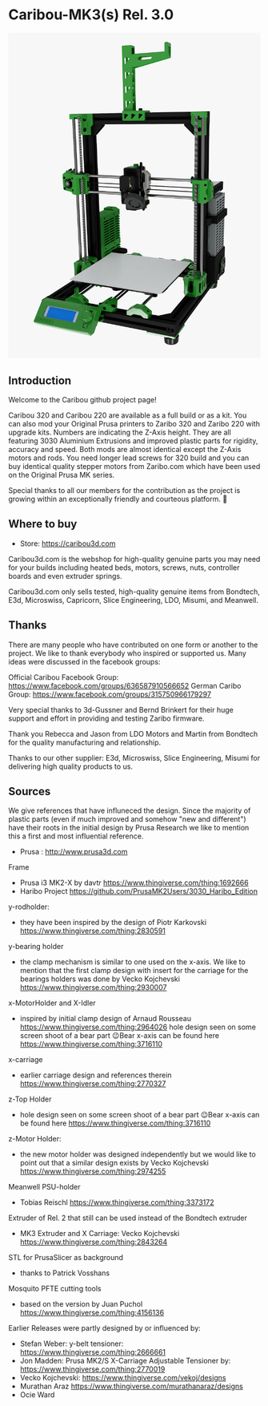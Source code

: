 # Caribou-MK3(s) Rel. 3.0

![Caribou-MK3 Rel. 3.0](img/mk3full-web.png)


## Introduction

Welcome to the Caribou github project page!

Caribou 320 and Caribou 220 are available as a full build or as a kit. You can also mod your Original Prusa printers to Zaribo 320 and Zaribo 220 with upgrade kits. Numbers are indicating the Z-Axis height. They are all featuring 3030 Aluminium Extrusions and improved plastic parts for rigidity, accuracy and speed. Both mods are almost identical except the Z-Axis motors and rods. You need longer lead screws for 320 build and you can buy identical quality stepper motors from Zaribo.com which have been used on the Original Prusa MK series.


Special thanks to all our members for the contribution as the project is growing within an exceptionally friendly and courteous platform. 🙏


## Where to buy

* Store: https://caribou3d.com

Caribou3d.com is the webshop for high-quality genuine parts you may need for your builds including heated beds, motors, screws, nuts, controller boards and even extruder springs.

Caribou3d.com only sells tested, high-quality genuine items from Bondtech, E3d, Microswiss, Capricorn, Slice Engineering, LDO, Misumi, and Meanwell. 

## Thanks

There are many people who have contributed on one form or another to the project. We like to thank everybody who inspired or supported us. Many ideas were discussed in the facebook groups:

Official Caribou Facebook Group: https://www.facebook.com/groups/636587910566652
German Caribo Group: https://www.facebook.com/groups/315750966179297

Very special thanks to 3d-Gussner and Bernd Brinkert for their huge support and effort in providing and testing Zaribo firmware.

Thank you Rebecca and Jason from LDO Motors and Martin from Bondtech for the quality manufacturing and relationship.

Thanks to our other supplier: E3d, Microswiss, Slice Engineering, Misumi for delivering high quality products to us.

## Sources

We give references that have influneced the design. Since the majority of plastic parts (even if much improved and somehow "new and different") have their roots in the initial design by Prusa Research we like to mention this a first and most influential reference. 

* Prusa : http://www.prusa3d.com

Frame
* Prusa i3 MK2-X by davtr https://www.thingiverse.com/thing:1692666
* Haribo Project https://github.com/PrusaMK2Users/3030_Haribo_Edition

y-rodholder:
* they have been inspired by the design of Piotr Karkovski https://www.thingiverse.com/thing:2830591

y-bearing holder
* the clamp mechanism is similar to one used on the x-axis. We like to mention that the first clamp design with insert for the carriage for the bearings holders was done by Vecko Kojchevski https://www.thingiverse.com/thing:2930007

x-MotorHolder and X-Idler
* inspired by initial clamp design of Arnaud Rousseau https://www.thingiverse.com/thing:2964026
hole design seen on some screen shoot of a bear part 😉Bear x-axis can be found here https://www.thingiverse.com/thing:3716110

x-carriage
* earlier carriage design and references therein https://www.thingiverse.com/thing:2770327

z-Top Holder
* hole design seen on some screen shoot of a bear part 😉Bear x-axis can be found here https://www.thingiverse.com/thing:3716110

z-Motor Holder:
* the new motor holder was designed independently but we would like to point out that a similar design exists by Vecko Kojchevski https://www.thingiverse.com/thing:2974255 

Meanwell PSU-holder
* Tobias Reischl https://www.thingiverse.com/thing:3373172

Extruder of Rel. 2 that still can be used instead of the Bondtech extruder
* MK3 Extruder and X Carriage: Vecko Kojchevski https://www.thingiverse.com/thing:2843264

STL for PrusaSlicer as background
* thanks to Patrick Vosshans

Mosquito PFTE cutting tools
* based on the version by Juan Puchol https://www.thingiverse.com/thing:4156136

Earlier Releases were partly designed by or influenced by:

* Stefan Weber: y-belt tensioner: https://www.thingiverse.com/thing:2666661
* Jon Madden: Prusa MK2/S X-Carriage Adjustable Tensioner by: https://www.thingiverse.com/thing:2770019
* Vecko Kojchevski: https://www.thingiverse.com/vekoj/designs
* Murathan Araz https://www.thingiverse.com/murathanaraz/designs
* Ocie Ward

